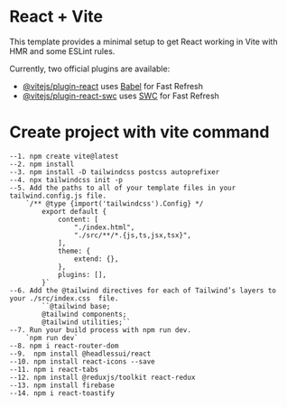 # React + Vite

This template provides a minimal setup to get React working in Vite with HMR and some ESLint rules.

Currently, two official plugins are available:

- [@vitejs/plugin-react](https://github.com/vitejs/vite-plugin-react/blob/main/packages/plugin-react/README.md) uses [Babel](https://babeljs.io/) for Fast Refresh
- [@vitejs/plugin-react-swc](https://github.com/vitejs/vite-plugin-react-swc) uses [SWC](https://swc.rs/) for Fast Refresh

# Create project with vite command
    --1. npm create vite@latest
    --2. npm install
    --3. npm install -D tailwindcss postcss autoprefixer
    --4. npx tailwindcss init -p
    --5. Add the paths to all of your template files in your tailwind.config.js file.
        `/** @type {import('tailwindcss').Config} */
            export default {
                content: [
                    "./index.html",
                    "./src/**/*.{js,ts,jsx,tsx}",
                ],
                theme: {
                    extend: {},
                },
                plugins: [],
            }`
    --6. Add the @tailwind directives for each of Tailwind’s layers to your ./src/index.css  file.    
            ``@tailwind base;
            @tailwind components;
            @tailwind utilities;``
    --7. Run your build process with npm run dev.
        `npm run dev`
    --8. npm i react-router-dom
    --9.  npm install @headlessui/react
    --10. npm install react-icons --save
    --11. npm i react-tabs
    --12. npm install @reduxjs/toolkit react-redux
    --13. npm install firebase
    --14. npm i react-toastify